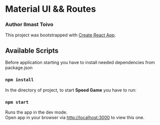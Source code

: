 # Material UI && Routes
### Author Ilmast Toivo
This project was bootstrapped with [Create React App](https://github.com/facebook/create-react-app).

## Available Scripts

Before application starting you have to install needed dependencies from package.json

### `npm install`

In the directory of project, to start <strong>Speed Game</strong> you have to run:

### `npm start`

Runs the app in the dev mode.<br>
Open app in your browser via [http://localhost:3000](http://localhost:3000) to view this one.

